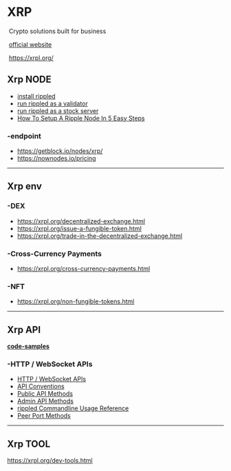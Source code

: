 # XRP

​	Crypto solutions built for business

​	[official website](https://ripple.com/)

​	https://xrpl.org/

## Xrp NODE

- [install rippled](https://xrpl.org/install-rippled.html)
- [run rippled as a validator](https://xrpl.org/run-rippled-as-a-validator.html)
- [run rippled as a stock server](https://xrpl.org/run-rippled-as-a-stock-server.html)
- [How To Setup A Ripple Node In 5 Easy Steps](https://somsubhra.com/how-to-setup-a-ripple-node/)

### -endpoint

- https://getblock.io/nodes/xrp/
- https://nownodes.io/pricing

------

## Xrp env

### -DEX

- https://xrpl.org/decentralized-exchange.html
- https://xrpl.org/issue-a-fungible-token.html
- https://xrpl.org/trade-in-the-decentralized-exchange.html

### -Cross-Currency Payments

- https://xrpl.org/cross-currency-payments.html

### -NFT

- https://xrpl.org/non-fungible-tokens.html

------

## Xrp API

**[code-samples](https://xrpl.org/code-samples.html)**

### -HTTP / WebSocket APIs

- [HTTP / WebSocket APIs](https://xrpl.org/http-websocket-apis.html)
- [API Conventions](https://xrpl.org/api-conventions.html)
- [Public API Methods](https://xrpl.org/public-api-methods.html)
- [Admin API Methods](https://xrpl.org/admin-api-methods.html)
- [rippled Commandline Usage Reference](https://xrpl.org/commandline-usage.html)
- [Peer Port Methods](https://xrpl.org/peer-port-methods.html)

------

## Xrp TOOL

https://xrpl.org/dev-tools.html


